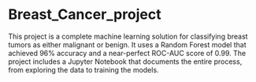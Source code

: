 # Breast_Cancer_project
This project is a complete machine learning solution for classifying breast tumors as either malignant or benign. It uses a Random Forest model that achieved 96% accuracy and a near-perfect ROC-AUC score of 0.99. The project includes a Jupyter Notebook that documents the entire process, from exploring the data to training the models. 
